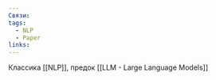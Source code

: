 ```yaml
---
Связи: 
tags:
  - NLP
  - Paper
links:
---
```

Классика [[NLP]], предок [[LLM  - Large Language Models]]